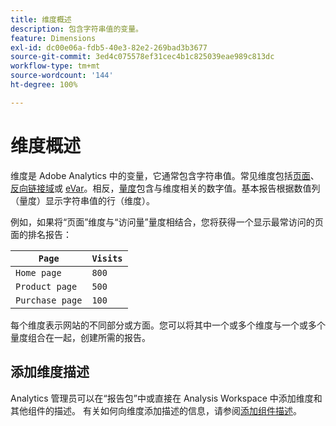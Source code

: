 ```yaml
---
title: 维度概述
description: 包含字符串值的变量。
feature: Dimensions
exl-id: dc00e06a-fdb5-40e3-82e2-269bad3b3677
source-git-commit: 3ed4c075578ef31cec4b1c825039eae989c813dc
workflow-type: tm+mt
source-wordcount: '144'
ht-degree: 100%

---
```


# 维度概述

维度是 Adobe Analytics 中的变量，它通常包含字符串值。常见维度包括[页面](page.md)、[反向链接域](referring-domain.md)或 [eVar](evar.md)。相反，[量度](../metrics/overview.md)包含与维度相关的数字值。基本报告根据数值列（量度）显示字符串值的行（维度）。

例如，如果将“页面”维度与“访问量”量度相结合，您将获得一个显示最常访问的页面的排名报告：

| `Page` | `Visits` |
| --- | --- |
| `Home page` | `800` |
| `Product page` | `500` |
| `Purchase page` | `100` |

每个维度表示网站的不同部分或方面。您可以将其中一个或多个维度与一个或多个量度组合在一起，创建所需的报告。

## 添加维度描述

Analytics 管理员可以在“报告包”中或直接在 Analysis Workspace 中添加维度和其他组件的描述。 有关如何向维度添加描述的信息，请参阅[添加组件描述](/help/analyze/analysis-workspace/components/add-component-descriptions.md)。
